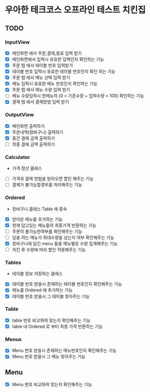 # 우아한 테크코스 오프라인 테스트 치킨집


## TODO

### InputView

- [x] 메인화면 에서 주문,결제,종료 입력 받기
- [x] 메인화면에서 입력시 유효한 입력인지 확인하는 기능
- [x] 주문 탭 에서 테이블 번호 입력받기
- [x] 테이블 번호 입력시 유효한 테이블 번호인지 확인 하는 기능
- [x] 주문 탭 에서 메뉴 선택 입력 받기
- [x] 메뉴 입력시 유효한 메뉴 번호인지 확인하는 기능
- [x] 주문 탭 에서 메뉴 수량 입력 받기
- [ ] 메뉴 수량입력시 한메뉴의 (0 < 기존수량 + 입력수량 < 100) 확인하는 기능
- [x] 결제 탭 에서 결제방법 입력 받기

### OutputView

- [x] 메인화면 출력하기
- [x] 주문내역(장바구니) 출력하기
- [x] 중간 결제 금액 출력하기
- [ ] 최종 결제 금액 출력하기

### Calculator 

- 가격 정산 클래스 

- [ ] 가격과 결제 방법을 받아오면 할인 해주는 기능
- [ ] 결제가 불가능할경우를 처리해주는 기능

### Ordered

- 장바구니 클래스 Table 에 종속

- [x] 받아온 메뉴를 추가하는 기능
- [x] 현재 담고있는 메뉴들의 최종가격 반환하는 기능
- [ ] 주문이 불가능한여부를 확인해주는 기능
- [ ] 담을 려는 메뉴가 최대수량을 넘는지 여부 확인해주는 기능
- [x] 장바구니에 담긴 menu 들을 메뉴별로 수량 집계해주는 기능
- [ ] 치킨 류 수량에 따라 할인 적용해주는 기능

### Tables

- 테이블 정보 저장하는 클래스
- [x] 테이블 번호 받을시 존재하는 테이블 번호인지 확인해주는 기능
- [x] 메뉴를 Ordered 에 추가하는 기능
- [x] 테이블 번호 받을시 그 테이블 찾아주는 기능

### Table

- [x] table 번호 비교하여 맞는지 확인해주는 기능
- [x] table 내 Ordered 로 부터 최종 가격 반환하는 기능

### Menus

- [x] Menu 번호 받을시 존재하는 메뉴번호인지 확인해주는 기능
- [x] Menu 번호 받을시 그 메뉴 찾아주는 기능

## Menu

- [x] Menu 번호 비교하여 맞는지 확인해주는 기능